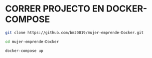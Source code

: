 # CORRER PROJECTO EN DOCKER-COMPOSE

```bash
git clone https://github.com/bm20019/mujer-emprende-Docker.git
```
```bash
cd mujer-emprende-Docker
```

```bash
docker-compose up
```